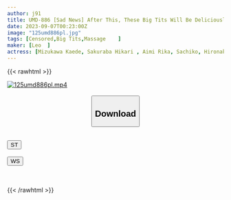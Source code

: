 ```yaml
---
author: j91
title: UMD-886 [Sad News] After This, These Big Tits Will Be Deliciously Served By Masseuse Uncles! ! 6
date: 2023-09-07T00:23:00Z
image: "125umd886pl.jpg"
tags: [Censored,Big Tits,Massage	]
maker: [Leo  ]
actress: [Mizukawa Kaede, Sakuraba Hikari , Aimi Rika, Sachiko, Hironaka Yuu ]
---
```



{{< rawhtml >}}

<div class="video" data-videoid="9oB9YZQ6aQtaJrm">
    <a href="javascript:;">
        <img src="https://my.j91.asia/posts/125umd886pl/125umd886pl.jpg" width="WIDTH" height="HEIGHT" alt="125umd886pl.mp4" loading="lazy">
    </a>
</div>

<script type="text/javascript" src="https://j91.asia/asset/on-demand-st.js"></script>

<br>
  <link rel="stylesheet" href="https://j91.asia/asset/bs5.css">
  
  <center>
  <button class="btn btn-primary" type="button" data-bs-toggle="collapse" data-bs-target=".multi-collapse" aria-expanded="false" aria-controls="multiCollapseExample1 multiCollapseExample2"><h2>Download</h2></button></center>
</p>
<div class="row">
  <div class="col">
    <div class="collapse multi-collapse" id="multiCollapseExample1">
      <div class="card card-body">
	      	      <br>
<div class="buttons">  
<a href="https://streamtape.to/v/9oB9YZQ6aQtaJrm"><button class="btn-hover color-3"><i class="fa fa-download"></i> ST</button></a></div>
    </div>
  </div>
</div>
  <div class="col">
    <div class="collapse multi-collapse" id="multiCollapseExample2">
      <div class="card card-body">
	      <br>
<div class="buttons">
    <a href="https://wolfstream.tv/wi158u8v8cg6"><button class="btn-hover color-9"><i class="fa fa-download"></i> WS</button></a></div>
<br><br>
      </div>
    </div>
  </div>
</div>

{{< /rawhtml >}}
